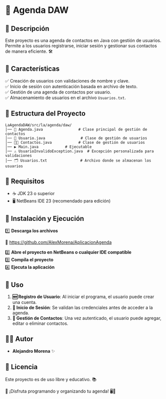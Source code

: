 # 📒 Agenda DAW

## 📝 Descripción
Este proyecto es una agenda de contactos en Java con gestión de usuarios. Permite a los usuarios registrarse, iniciar sesión y gestionar sus contactos de manera eficiente. 🛠️

## 🌟 Características
✅ Creación de usuarios con validaciones de nombre y clave.  
✅ Inicio de sesión con autenticación basada en archivo de texto.  
✅ Gestión de una agenda de contactos por usuario.  
✅ Almacenamiento de usuarios en el archivo `Usuarios.txt`.  

## 📂 Estructura del Proyecto
```
LaAgendaDAW/src/la/agenda/daw/
│── 📜 Agenda.java                # Clase principal de gestión de contactos
│── 👤 Usuario.java                # Clase de gestión de usuarios
│── 👤👤 Contactos.java            # Clase de gestión de usuarios
│── ▶️ Main.java            # Ejecutable
│── ⚠️ UsuarioInvalidoException.java  # Excepción personalizada para validaciones
│── 🗂️ Usuarios.txt               # Archivo donde se almacenan los usuarios
```

## 🔧 Requisitos
- ☕ JDK 23 o superior  
- 🖥️ NetBeans IDE 23 (recomendado para edición)  

## 🚀 Instalación y Ejecución
1️⃣ **Descarga los archivos**

📱 https://github.com/AlexMorena/AplicacionAgenda

2️⃣ **Abre el proyecto en NetBeans o cualquier IDE compatible**  
3️⃣ **Compila el proyecto**  
4️⃣ **Ejecuta la aplicación**  

## 📌 Uso
1. **🆕 Registro de Usuario**: Al iniciar el programa, el usuario puede crear una cuenta.
2. **🔑 Inicio de Sesión**: Se validan las credenciales antes de acceder a la agenda.
3. **📇 Gestión de Contactos**: Una vez autenticado, el usuario puede agregar, editar o eliminar contactos.

## 👨‍💻 Autor
- **Alejandro Morena** ✨

## 📜 Licencia
Este proyecto es de uso libre y educativo. 📚

🎉 ¡Disfruta programando y organizando tu agenda! 🖥️🚀
